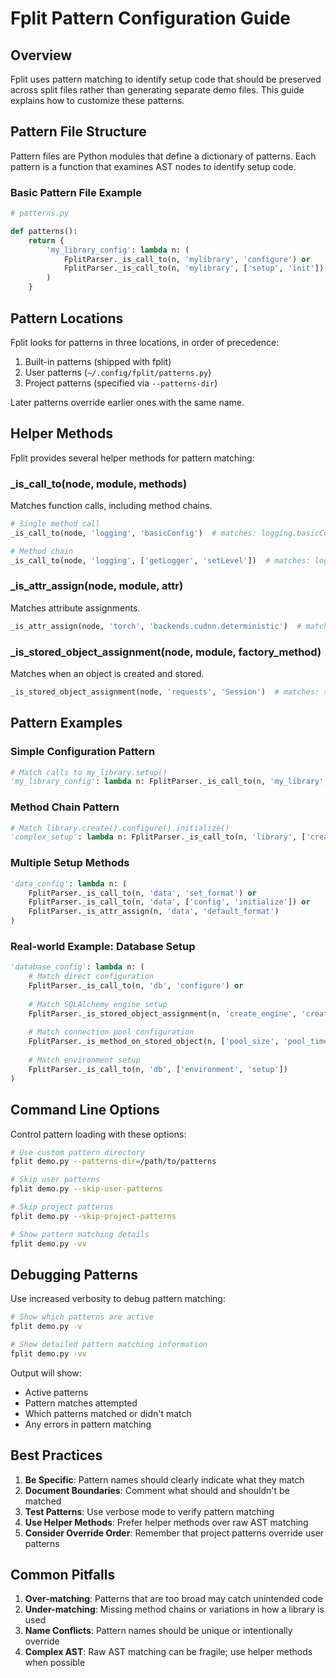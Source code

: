 # Fplit Pattern Configuration Guide

## Overview

Fplit uses pattern matching to identify setup code that should be preserved across split files rather than generating separate demo files. This guide explains how to customize these patterns.

## Pattern File Structure

Pattern files are Python modules that define a dictionary of patterns. Each pattern is a function that examines AST nodes to identify setup code.

### Basic Pattern File Example

```python
# patterns.py

def patterns():
    return {
        'my_library_config': lambda n: (
            FplitParser._is_call_to(n, 'mylibrary', 'configure') or
            FplitParser._is_call_to(n, 'mylibrary', ['setup', 'init'])
        )
    }
```

## Pattern Locations

Fplit looks for patterns in three locations, in order of precedence:

1. Built-in patterns (shipped with fplit)
2. User patterns (`~/.config/fplit/patterns.py`)
3. Project patterns (specified via `--patterns-dir`)

Later patterns override earlier ones with the same name.

## Helper Methods

Fplit provides several helper methods for pattern matching:

### _is_call_to(node, module, methods)

Matches function calls, including method chains.

```python
# Single method call
_is_call_to(node, 'logging', 'basicConfig')  # matches: logging.basicConfig()

# Method chain
_is_call_to(node, 'logging', ['getLogger', 'setLevel'])  # matches: logging.getLogger().setLevel()
```

### _is_attr_assign(node, module, attr)

Matches attribute assignments.

```python
_is_attr_assign(node, 'torch', 'backends.cudnn.deterministic')  # matches: torch.backends.cudnn.deterministic = True
```

### _is_stored_object_assignment(node, module, factory_method)

Matches when an object is created and stored.

```python
_is_stored_object_assignment(node, 'requests', 'Session')  # matches: session = requests.Session()
```

## Pattern Examples

### Simple Configuration Pattern

```python
# Match calls to my_library.setup()
'my_library_config': lambda n: FplitParser._is_call_to(n, 'my_library', 'setup')
```

### Method Chain Pattern

```python
# Match library.create().configure().initialize()
'complex_setup': lambda n: FplitParser._is_call_to(n, 'library', ['create', 'configure', 'initialize'])
```

### Multiple Setup Methods

```python
'data_config': lambda n: (
    FplitParser._is_call_to(n, 'data', 'set_format') or
    FplitParser._is_call_to(n, 'data', ['config', 'initialize']) or
    FplitParser._is_attr_assign(n, 'data', 'default_format')
)
```

### Real-world Example: Database Setup

```python
'database_config': lambda n: (
    # Match direct configuration
    FplitParser._is_call_to(n, 'db', 'configure') or
    
    # Match SQLAlchemy engine setup
    FplitParser._is_stored_object_assignment(n, 'create_engine', 'create_engine') or
    
    # Match connection pool configuration
    FplitParser._is_method_on_stored_object(n, ['pool_size', 'pool_timeout', 'pool_recycle']) or
    
    # Match environment setup
    FplitParser._is_call_to(n, 'db', ['environment', 'setup'])
)
```

## Command Line Options

Control pattern loading with these options:

```bash
# Use custom pattern directory
fplit demo.py --patterns-dir=/path/to/patterns

# Skip user patterns
fplit demo.py --skip-user-patterns

# Skip project patterns
fplit demo.py --skip-project-patterns

# Show pattern matching details
fplit demo.py -vv
```

## Debugging Patterns

Use increased verbosity to debug pattern matching:

```bash
# Show which patterns are active
fplit demo.py -v

# Show detailed pattern matching information
fplit demo.py -vv
```

Output will show:
- Active patterns
- Pattern matches attempted
- Which patterns matched or didn't match
- Any errors in pattern matching

## Best Practices

1. **Be Specific**: Pattern names should clearly indicate what they match
2. **Document Boundaries**: Comment what should and shouldn't be matched
3. **Test Patterns**: Use verbose mode to verify pattern matching
4. **Use Helper Methods**: Prefer helper methods over raw AST matching
5. **Consider Override Order**: Remember that project patterns override user patterns

## Common Pitfalls

1. **Over-matching**: Patterns that are too broad may catch unintended code
2. **Under-matching**: Missing method chains or variations in how a library is used
3. **Name Conflicts**: Pattern names should be unique or intentionally override
4. **Complex AST**: Raw AST matching can be fragile; use helper methods when possible